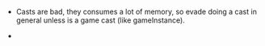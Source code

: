 - Casts are bad, they consumes a lot of memory, so evade doing a cast in general unless is a game cast (like gameInstance).

- 